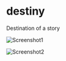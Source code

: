 # destiny

Destination of a story

![Screenshot1](https://user-images.githubusercontent.com/69786552/117677377-04fbfd00-b1cc-11eb-899e-d1d8e75ed5b2.png)

![Screenshot2](https://user-images.githubusercontent.com/69786552/117677417-0d543800-b1cc-11eb-93d0-44db98eddabc.png)

